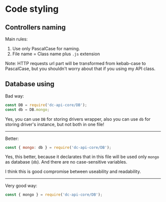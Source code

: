 # Code styling

## Controllers naming

Main rules:

1) Use only PascalCase for naming.
2) File name = Class name plus `.js` extension

Note:
HTTP requests url part will be transformed from kebab-case to PascalCase,
but you shouldn't worry about that if you using my API class.

## Database using

Bad way:

```js
const DB = require('dc-api-core/DB');
const db = DB.mongo;
```

Yes, you can use `DB` for storing drivers wrapper, also you can use `db`
for storing driver's instance, but not both in one file!

---------------------------------------------------------------------------

Better:

```js
const { mongo: db } = require('dc-api-core/DB');
```

Yes, this better, because it declarates that in this file will be used only
`mongo` as database (`db`). And there are no case-sensitive variables.

I think this is good compromise between useability and readability.

---------------------------------------------------------------------------

Very good way:

```js
const { mongo } = require('dc-api-core/DB');
```

